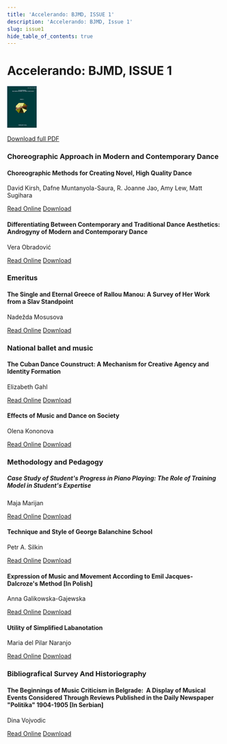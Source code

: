```yaml
---
title: 'Accelerando: BJMD, ISSUE 1'
description: 'Accelerando: BJMD, Issue 1'
slug: issue1
hide_table_of_contents: true
---
```


# Accelerando: BJMD, ISSUE 1

<!-- truncate -->

![Accelerndo: BJMD, Issue 1](accelerandoBJMD2016.png)

[Download full PDF](https://accelerandobjmd.weebly.com/uploads/6/9/5/0/6950835/accelerando_bjmd2016.pdf)

### Choreographic Approach in Modern and Contemporary Dance

#### Choreographic Methods for Creating Novel, High Quality Dance

David Kirsh, Dafne Muntanyola-Saura, R. Joanne Jao, Amy Lew, Matt Sugihara

[Read Online](/articles/issue1/choreographic-methods-for-creating-novel-high-quality-dance) [Download](https://drive.google.com/file/d/1-ANCb5gPjDUoZ41_9oW7ckX8leksxMd0/view?usp=sharing)

#### Differentiating Between Contemporary and Traditional Dance Aesthetics: Androgyny of Modern and Contemporary Dance

Vera Obradović

[Read Online](/articles/issue1/differentiating-between-contemporary-and-traditional-dance-aesthetic) [Download](https://drive.google.com/file/d/0B-3gNmXhRJqfUVpWZnJhVUk5WXc/view?usp=drive_link&resourcekey=0-CccB8-rlxM69XsTjuAOUDQ)


### Emeritus

#### The Single and Eternal Greece of Rallou Manou: A Survey of Her Work from a Slav Standpoint

Nadežda Mosusova

[Read Online](/articles/issue1/single-and-eternal-greece-of-rallou-manou) [Download](https://drive.google.com/file/d/1gNM-sdyPU1f-IQWN_W0yU1T0bA9DBC9x/view?usp=sharing)

### National ballet and music

#### The Cuban Dance Counstruct: A Mechanism for Creative Agency and Identity Formation

Elizabeth Gahl

[Read Online](/articles/issue1/the-cuban-dance-construct) [Download](https://drive.google.com/file/d/1FVRndJ0Q7KMfckf13juMhx4Pm-_s8tOL/view?usp=sharing)


#### Effects of Music and Dance on Society

Olena Kononova

[Read Online](/articles/issue1/genesis-of-kharkov-music-culture) [Download](https://drive.google.com/file/d/1nbfPQ2mWx9hY2ZNkn3JD93ZdIzSU4IfP/view?usp=sharing)

### Methodology and Pedagogy

##### Case Study of Student's Progress in Piano Playing: The Role of Training Model in Student's Expertise

Maja Marijan

[Read Online](/articles/issue1/the-role-of-training-model-in-piano-learning-and-teaching) [Download](https://drive.google.com/file/d/17gbslAgUXPZgrGZvpjtFeuKqOhhWzakW/view?usp=sharing)


#### Technique and Style of George Balanchine School

Petr A. Silkin

[Read Online](/articles/issue1/technique-and-style-of-george-balanchine-school) [Download](https://drive.google.com/file/d/1MbEVls7M1lGKBrwcl1kFGq2bAXdZGlwv/view?usp=sharing)

#### Expression of Music and Movement According to Emil Jacques-Dalcroze's Method [In Polish]

Anna Galikowska-Gajewska

[Read Online](/articles/issue1/dalcroze-method-expression-of-music-and-movement) [Download](https://drive.google.com/file/d/1WQ_1d6k2jPT37LTrq0X62de25UYLecjA/view?usp=sharing)

#### Utility of Simplified Labanotation

Maria del Pilar Naranjo

[Read Online](/articles/issue1/utility-of-simplified-labanotation) [Download](https://drive.google.com/file/d/1p1O8sDbbHfRSXcbxvMFgRkOIFawNwb0Q/view?usp=sharing)

### Bibliografical Survey And Historiography

#### The Beginnings of Music Criticism in Belgrade:​ ​ A Display of Musical Events Considered Through Reviews Published in the Daily Newspaper "Politika" 1904-1905 [In Serbian]

Dina Vojvodic

[Read Online](/articles/issue1/a-holistic-approach-to-issues-concerning-obesity-and-african-dance) [Download](https://drive.google.com/file/d/1XnAbUn61JkNdiUlC1kgrGoD1ncrNbdSL/view?usp=sharing)

